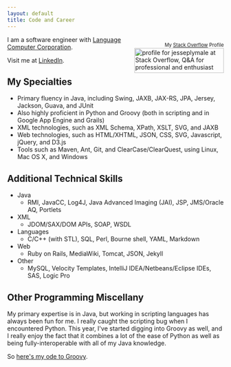 ```yaml
---
layout: default
title: Code and Career
---
```


<div style="float:right; padding-top:1em">
<div style="font-size: 80%; text-align:right">My <a href="http://stackoverflow.com">Stack Overflow</a> Profile</div>
<a href="http://stackoverflow.com/users/2180245/jesseplymale">
<img src="http://stackoverflow.com/users/flair/2180245.png" width="208" height="58" alt="profile for jesseplymale at Stack Overflow, Q&amp;A for professional and enthusiast programmers" title="profile for jesseplymale at Stack Overflow, Q&amp;A for professional and enthusiast programmers">
</a>
</div>

I am a software engineer with [Language Computer Corporation](http://www.languagecomputer.com).

Visit me at [LinkedIn](http://www.linkedin.com/in/jesseplymale).

## My Specialties

*   Primary fluency in Java, including Swing, JAXB, JAX-RS, JPA, Jersey, Jackson, Guava, and JUnit
*   Also highly proficient in Python and Groovy (both in scripting and in Google App Engine and Grails)
*   XML technologies, such as XML Schema, XPath, XSLT, SVG, and JAXB
*   Web technologies, such as HTML/XHTML, JSON, CSS, SVG, Javascript, jQuery, and D3.js
*   Tools such as Maven, Ant, Git, and ClearCase/ClearQuest, using Linux, Mac OS X, and Windows

## Additional Technical Skills
*   Java
    *   RMI, JavaCC, Log4J, Java Advanced Imaging (JAI), JSP, JMS/Oracle AQ, Portlets
*   XML
    *   JDOM/SAX/DOM APIs, SOAP, WSDL
*   Languages
    *   C/C++ (with STL), SQL, Perl, Bourne shell, YAML, Markdown
*   Web
    *   Ruby on Rails, MediaWiki, Tomcat, JSON, Jekyll
*   Other
    *   MySQL, Velocity Templates, IntelliJ IDEA/Netbeans/Eclipse IDEs, SAS, Logic Pro

## Other Programming Miscellany

My primary expertise is in Java, but working in scripting languages has always been fun for me. I really caught the scripting bug when I encountered Python. This year, I've started digging into Groovy as well, and I really enjoy the fact that it combines a lot of the ease of Python as well as being fully-interoperable with all of my Java knowledge.

So [here's my ode to Groovy](/groovy).

